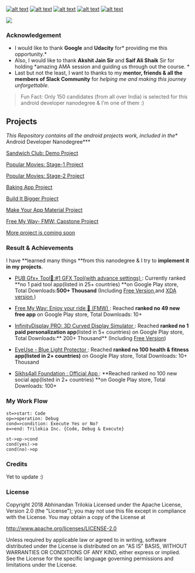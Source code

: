 <!-- Please don't remove this: Grab your social icons from https://github.com/carlsednaoui/gitsocial -->

<!-- display the social media buttons in your README -->

[![alt text][1.1]][1] 		[![alt text][2.1]][2] 		[![alt text][3.1]][3]		[![alt text][4.1]][4]		[![alt text][5.1]][5]


<!-- links to social media icons -->
<!-- no need to change these -->

<!-- icons with padding -->

[1.1]: http://i.imgur.com/tXSoThF.png (Twitter)
[2.1]: http://i.imgur.com/P3YfQoD.png (Facebook)
[3.1]: http://i.imgur.com/yCsTjba.png (Google+)
[4.1]: https://ppxdev.files.wordpress.com/2018/10/aln.png (Linkedin)
[5.1]: http://i.imgur.com/0o48UoR.png (Github)


<!-- links to your social media accounts -->
<!-- update these accordingly -->

[1]: http://www.twitter.com/imtrilokia
[2]: http://www.facebook.com/abhinandan.trilokia
[3]: https://plus.google.com/+AbhinandanTrilokia
[4]: https://www.linkedin.com/in/abhinandantrilokia/
[5]: https://github.com/Trilokia


<!-- Please don't remove this: Grab your social icons from https://github.com/carlsednaoui/gitsocial -->
![](https://ppxdev.files.wordpress.com/2018/10/githubn.png)
### Acknowledgement
- I would like to thank **Google** and **Udacity** for* providing me this opportunity.*
- Also, I would like to thank **Akshit Jain Sir** and **Saif Ali Shaik** Sir for holding *amazing AMA session and guiding us through out the course. *
- Last but not the least, I want to thanks to my **mentor, friends & all the members of Slack Community** for *helping me and making this journey unforgettable*.

> Fun Fact: Only 150 candidates (from all over India) is selected for this android developer nanodegree & I'm one of them :)

## Projects

*This Repository contains all the android projects work, included in the** Android Developer Nanodegree***

[Sandwich Club: Demo Project](https://github.com/Trilokia/GoogleUdacityAndroidDeveloperNanoDegreeScholarship/tree/master/Sandwich%20Club%20Project "Sandwich Club Project")

[Popular Movies: Stage-1 Project](https://github.com/Trilokia/GoogleUdacityAndroidDeveloperNanoDegreeScholarship/tree/master/Popular%20Movies%20Stage-1%20Project "Popular Movies Stage-1 Project")

[Popular Movies: Stage-2 Project](https://github.com/Trilokia/GoogleUdacityAndroidDeveloperNanoDegreeScholarship/tree/master/Popular%20Movies%20Stage-2%20Project "Popular Movies Stage-2 Project")

[Baking App Project](https://github.com/Trilokia/GoogleUdacityAndroidDeveloperNanoDegreeScholarship/tree/master/Baking%20App%20Project "Baking App Project")

[Build It Bigger Project](https://github.com/Trilokia/GoogleUdacityAndroidDeveloperNanoDegreeScholarship/tree/master/Build%20It%20Bigger%20Project "Build It Bigger Project")

[Make Your App Material Project](https://github.com/Trilokia/GoogleUdacityAndroidDeveloperNanoDegreeScholarship/tree/master/Make%20Your%20App%20Material%20Project "Make Your App Material Project")

[Free My Way- FMW: Capstone Project](https://github.com/Trilokia/GoogleUdacityAndroidDeveloperNanoDegreeScholarship/tree/master/FMW%20Free%20my%20way:%20Capstone%20Project "Free My Way- FMW: Capstone Project")

[More project is coming soon](http://localhost/ "link title")


### Result & Achievements
I have **learned many things **from this nanodegree & I try to **implement it in my projects**.
- [PUB Gfx+ Tool🔧:#1 GFX Tool(with advance settings) ](https://play.google.com/store/apps/details?id=inc.trilokia.pubgfxtool "PUB Gfx+ Tool🔧:#1 GFX Tool(with advance settings)"): Currently ranked **no 1 paid tool app(listed in 25+ countries) **on Google Play store, Total Downloads:**500+ Thousand** (Including [Free Version ](https://play.google.com/store/apps/details?id=inc.trilokia.pubgfxtool.free "Free Version") and [XDA version ](https://labs.xda-developers.com/store/app/inc.trilokia.pubgfxtool.free "XDA Version") )

- [Free My Way: Enjoy your ride 🚗 (FMW) ](https://play.google.com/store/apps/details?id=inc.trilokia.freemyway&hl=en_IN "Free My Way: Enjoy your ride 🚗 (FMW)"): Reached **ranked no 49 new free app** on Google Play store, Total Downloads: 10+

- [InfinityDisplay PRO: 3D Curved Display Simulator ](https://play.google.com/store/apps/details?id=inc.trilokia.infinitydisplay.activedisplay.pro 	"InfinityDisplay PRO: 3D Curved Display Simulator"): Reached **ranked no 1 paid personalization app**(listed in 5+ countries) on Google Play store, Total Downloads:** 200+ Thousand** (Including [Free Version](https://play.google.com/store/apps/details?id=inc.trilokia.infinitydisplay.activedisplay.free	"Free Version"))

- [EyeUse - Blue Light Protector ](https://play.google.com/store/apps/details?id=inc.trilokia.eyeuse "EyeUse - Blue Light Protector"): Reached **ranked no 100 health & fitness app(listed in 2+ countries)** on Google Play store, Total Downloads: 10+ Thousand

- [	Sikhs4all Foundation : Official App ](https://play.google.com/store/apps/details?id=inc.trilokia.eyeuse "Sikhs4all Foundation : Official App"): **Reached ranked no 100 new social app(listed in 2+ countries) **on Google Play store, Total Downloads: 100+

### My Work Flow
```flow
st=>start: Code
op=>operation: Debug
cond=>condition: Execute Yes or No?
e=>end: Trilokia Inc. {Code, Debug & Execute}

st->op->cond
cond(yes)->e
cond(no)->op
```

### Credits
Yet to update :)

### License
Copyright 2018 Abhinandan Trilokia  Licensed under the Apache License, Version 2.0 (the "License"); you may not use this file except in compliance with the License. You may obtain a copy of the License at

http://www.apache.org/licenses/LICENSE-2.0

Unless required by applicable law or agreed to in writing, software distributed under the License is distributed on an "AS IS" BASIS, WITHOUT WARRANTIES OR CONDITIONS OF ANY KIND, either express or implied. See the License for the specific language governing permissions and limitations under the License.
